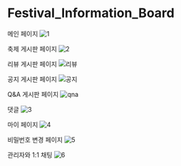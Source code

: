 # Festival_Information_Board

메인 페이지
![1](https://github.com/baejjang2/Festival_Information_Board/assets/137484096/dd727842-9eb7-458f-be8b-6b4b58d86149)

축제 게시판 페이지
![2](https://github.com/baejjang2/Festival_Information_Board/assets/137484096/ddee037f-d477-49ee-8c53-39d049ddfb0e)

리뷰 게시판 페이지
![리뷰](https://github.com/baejjang2/Festival_Information_Board/assets/137484096/2b50f073-12fe-40ce-8601-95bf56f80b4b)

공지 게시판 페이지
![공지](https://github.com/baejjang2/Festival_Information_Board/assets/137484096/286b194f-c908-4985-bc28-6ba21d615599)

Q&A 게시판 페이지
![qna](https://github.com/baejjang2/Festival_Information_Board/assets/137484096/bfe69f9f-2d35-4680-a11a-f8ce403a3ca7)

댓글
![3](https://github.com/baejjang2/Festival_Information_Board/assets/137484096/21002547-5b5e-43dd-88ff-8fb1c8ea57d1)

마이 페이지 
![4](https://github.com/baejjang2/Festival_Information_Board/assets/137484096/5f441446-3925-4d7e-be05-17c5aefb4898)

비밀번호 변경 페이지
![5](https://github.com/baejjang2/Festival_Information_Board/assets/137484096/2beadefa-0c0f-4149-89b7-9fb5805415a2)

관리자와 1:1 채팅
![6](https://github.com/baejjang2/Festival_Information_Board/assets/137484096/b012cd78-5fc9-458b-bd78-3babeff59d82)
